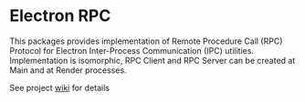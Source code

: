 # Electron RPC

This packages provides implementation of Remote Procedure Call (RPC) Protocol for Electron Inter-Process Communication (IPC) utilities. Implementation is isomorphic, RPC Client and RPC Server can be created at Main and at Render processes.

See project [wiki](https://github.com/AlexanderSychev/electron-rpc/wiki) for details
